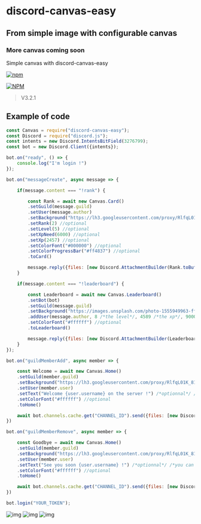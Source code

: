 # discord-canvas-easy
## From simple image with configurable canvas
### More canvas coming soon

Simple canvas with discord-canvas-easy

[![npm](https://img.shields.io/npm/v/discord-canvas-easy)](https://npmjs.org/discord-canvas-easy)

[![NPM](https://nodei.co/npm/discord-canvas-easy.png)](https://npmjs.org/package/discord-canvas-easy)

> V3.2.1

## Example of code

```js
const Canvas = require("discord-canvas-easy");
const Discord = require("discord.js");
const intents = new Discord.IntentsBitField(3276799);
const bot = new Discord.Client({intents});

bot.on("ready", () => {
    console.log("I'm login !")
});

bot.on("messageCreate", async message => {

    if(message.content === "!rank") {

        const Rank = await new Canvas.Card()
        .setGuild(message.guild)
        .setUser(message.author)
        .setBackground("https://lh3.googleusercontent.com/proxy/RlfqL01K_816kNExzofpQ_D206IJmGAYR9e6Nll6AaLgBsReYelwxt--_z1q91ejmeIjHBkB-AYb-1O-qwnoswX1pKGH61jETg_OWSELWK5HSmfScVK56fkT2QoJGsCOfTNWHskc")
        .setRank(2) //optional
        .setLevel(5) //optional
        .setXpNeed(6000) //optional
        .setXp(2457) //optional
        .setColorFont("#000000") //optional
        .setColorProgressBar("#ff4837") //optional
        .toCard()

        message.reply({files: [new Discord.AttachmentBuilder(Rank.toBuffer(), "rank.png")]})
    }

    if(message.content === "!leaderboard") {

        const Leaderboard = await new Canvas.Leaderboard()
        .setBot(bot)
        .setGuild(message.guild)
        .setBackground("https://images.unsplash.com/photo-1555949963-ff9fe0c870eb?crop=entropy&cs=tinysrgb&fit=crop&fm=jpg&h=720&ixid=MnwxfDB8MXxyYW5kb218MHx8Y29kZXx8fHx8fDE2MzAxNzA4NzM&ixlib=rb-1.2.1&q=80&utm_campaign=api-credit&utm_medium=referral&utm_source=unsplash_source&w=1280")
        .addUser(message.author, 8 /*the level*/, 4589 /*the xp*/, 9000 /*the xp need*/)
        .setColorFont("#ffffff") //optional
        .toLeaderboard()

        message.reply({files: [new Discord.AttachmentBuilder(Leaderboard.toBuffer(), "leaderboard.png")]})
    }
});

bot.on("guildMemberAdd", async member => {

    const Welcome = await new Canvas.Home()
    .setGuild(member.guild)
    .setBackground("https://lh3.googleusercontent.com/proxy/RlfqL01K_816kNExzofpQ_D206IJmGAYR9e6Nll6AaLgBsReYelwxt--_z1q91ejmeIjHBkB-AYb-1O-qwnoswX1pKGH61jETg_OWSELWK5HSmfScVK56fkT2QoJGsCOfTNWHskc")
    .setUser(member.user)
    .setText("Welcome {user.username} on the server !") /*optionnal*/ /*you can put {user.username} {user.tag} {server.name} {server.memberCount} for the datas*/
    .setColorFont("#ffffff") //optional
    .toHome()

    await bot.channels.cache.get("CHANNEL_ID").send({files: [new Discord.AttachmentBuilder(Welcome.toBuffer(), "welcome.png")]})
})

bot.on("guildMemberRemove", async member => {

    const Goodbye = await new Canvas.Home()
    .setGuild(member.guild)
    .setBackground("https://lh3.googleusercontent.com/proxy/RlfqL01K_816kNExzofpQ_D206IJmGAYR9e6Nll6AaLgBsReYelwxt--_z1q91ejmeIjHBkB-AYb-1O-qwnoswX1pKGH61jETg_OWSELWK5HSmfScVK56fkT2QoJGsCOfTNWHskc")
    .setUser(member.user)
    .setText("See you soon {user.username} !") /*optionnal*/ /*you can put {user.username} {user.tag} {server.name} {server.memberCount} for the datas*/
    .setColorFont("#ffffff") //optional
    .toHome()

    await bot.channels.cache.get("CHANNEL_ID").send({files: [new Discord.AttachmentBuilder(Goodbye.toBuffer(), "goodbye.png")]})
})

bot.login("YOUR_TOKEN");
```

![img](https://cdn.discordapp.com/attachments/901045589259722782/949365100698021918/rank.png)
![img](https://cdn.discordapp.com/attachments/889902446925742101/1025793581480419491/leaderboard.png)
![img](https://cdn.discordapp.com/attachments/901045589259722782/969977069683494943/welcome.png)